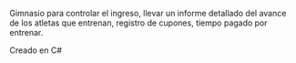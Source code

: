 Gimnasio para controlar el ingreso, llevar un informe detallado del avance de los atletas que entrenan, registro de cupones, tiempo pagado por entrenar.

Creado en C#
